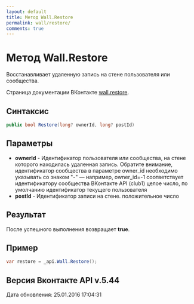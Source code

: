 ```yaml
---
layout: default
title: Метод Wall.Restore
permalink: wall/restore/
comments: true
---
```

# Метод Wall.Restore
Восстанавливает удаленную запись на стене пользователя или сообщества.

Страница документации ВКонтакте [wall.restore](https://vk.com/dev/wall.restore).

## Синтаксис
``` csharp
public bool Restore(long? ownerId, long? postId)
```

## Параметры
+ **ownerId** - Идентификатор пользователя или сообщества, на стене которого находилась удаленная запись. Обратите внимание, идентификатор сообщества в параметре owner_id необходимо указывать со знаком "-" — например, owner_id=-1 соответствует идентификатору сообщества ВКонтакте API (club1)  целое число, по умолчанию идентификатор текущего пользователя
+ **postId** - Идентификатор записи на стене. положительное число

## Результат
После успешного выполнения возвращает **true**.

## Пример
``` csharp
var restore = _api.Wall.Restore();
```

## Версия Вконтакте API v.5.44
Дата обновления: 25.01.2016 17:04:31
